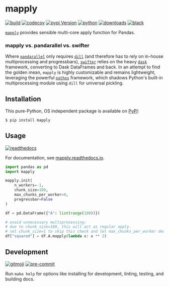 # mapply

[![build](https://img.shields.io/github/workflow/status/ddelange/mapply/CI/master?logo=github&cacheSeconds=86400)](https://github.com/ddelange/mapply/actions?query=branch%3Amaster)
[![codecov](https://img.shields.io/codecov/c/github/ddelange/mapply/master?logo=codecov&logoColor=white)](https://codecov.io/gh/ddelange/mapply)
[![pypi Version](https://img.shields.io/pypi/v/mapply.svg?logo=pypi&logoColor=white)](https://pypi.org/project/mapply/)
[![python](https://img.shields.io/pypi/pyversions/mapply.svg?logo=python&logoColor=white)](https://pypi.org/project/mapply/)
[![downloads](https://pepy.tech/badge/mapply)](https://pypistats.org/packages/mapply)
[![black](https://img.shields.io/badge/code%20style-black-000000.svg)](https://github.com/python/black)

[`mapply`](https://github.com/ddelange/mapply) provides sensible multi-core apply function for Pandas.

### mapply vs. pandarallel vs. swifter

Where [`pandarallel`](https://github.com/nalepae/pandarallel) only requires [`dill`](https://github.com/uqfoundation/dill) (and therefore has to rely on in-house multiprocessing and progressbars), [`swifter`](https://github.com/jmcarpenter2/swifter) relies on the heavy [`dask`](https://github.com/dask/dask) framework, converting to Dask DataFrames and back. In an attempt to find the golden mean, `mapply` is highly customizable and remains lightweight, leveraging the powerful [`pathos`](https://github.com/uqfoundation/pathos) framework, which shadows Python's built-in multiprocessing module using `dill` for universal pickling.


## Installation

This pure-Python, OS independent package is available on [PyPI](https://pypi.org/project/mapply):

```sh
$ pip install mapply
```


## Usage

[![readthedocs](https://readthedocs.org/projects/mapply/badge/?version=latest)](https://mapply.readthedocs.io)

For documentation, see [mapply.readthedocs.io](https://mapply.readthedocs.io/en/stable/_code_reference/mapply.html).

```py
import pandas as pd
import mapply

mapply.init(
    n_workers=-1,
    chunk_size=100,
    max_chunks_per_worker=8,
    progressbar=False
)

df = pd.DataFrame({"A": list(range(100))})

# avoid unnecessary multiprocessing:
# due to chunk_size=100, this will act as regular apply.
# set chunk_size=1 to skip this check and let max_chunks_per_worker decide.
df["squared"] = df.A.mapply(lambda x: x ** 2)
```


## Development

[![gitmoji](https://img.shields.io/badge/gitmoji-%20%F0%9F%98%9C%20%F0%9F%98%8D-ffdd67)](https://github.com/carloscuesta/gitmoji-cli)
[![pre-commit](https://img.shields.io/badge/pre--commit-enabled-brightgreen?logo=pre-commit&logoColor=white)](https://github.com/pre-commit/pre-commit)

Run `make help` for options like installing for development, linting, testing, and building docs.
